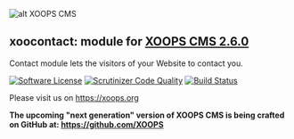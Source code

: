 ![alt XOOPS CMS](https://xoops.org/images/logoXoops4GithubRepository.png)
## xoocontact: module for [XOOPS CMS 2.6.0](https://github.com/XOOPS/XoopsCore)

Contact module lets the visitors of your Website to contact you.

[![Software License](https://img.shields.io/badge/license-GPL-brightgreen.svg?style=flat)](http://www.gnu.org/licenses/gpl-2.0.html) 
[![Scrutinizer Code Quality](https://scrutinizer-ci.com/g/mambax7/xoocontact/badges/quality-score.png?b=master)](https://scrutinizer-ci.com/g/mambax7/xoocontact/?branch=master)
[![Build Status](https://scrutinizer-ci.com/g/mambax7/xoocontact/badges/build.png?b=master)](https://scrutinizer-ci.com/g/mambax7/xoocontact/build-status/master)

Please visit us on https://xoops.org

**The upcoming "next generation" version of XOOPS CMS is being crafted on GitHub at: https://github.com/XOOPS**